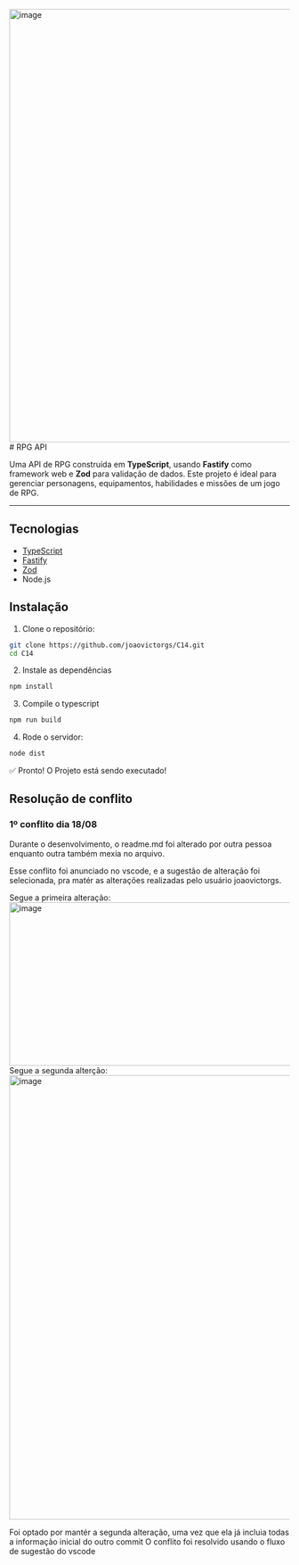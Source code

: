<img width="1553" height="777" alt="image" src="https://github.com/user-attachments/assets/43d653c9-546e-49be-96a8-fcf1f785c196" /># RPG API

Uma API de RPG construída em **TypeScript**, usando **Fastify** como framework web e **Zod** para validação de dados. Este projeto é ideal para gerenciar personagens, equipamentos, habilidades e missões de um jogo de RPG.

---

## Tecnologias

- [TypeScript](https://www.typescriptlang.org/)
- [Fastify](https://www.fastify.io/)
- [Zod](https://github.com/colinhacks/zod)
- Node.js

## Instalação

1. Clone o repositório:

```bash
git clone https://github.com/joaovictorgs/C14.git
cd C14
```

2. Instale as dependências

```bash
npm install
```

3. Compile o typescript

```bash
npm run build
```

4. Rode o servidor:

```bash
node dist
```

✅ Pronto! O Projeto está sendo executado!

## Resolução de conflito 

### 1º conflito dia 18/08

Durante o desenvolvimento, o readme.md foi alterado por outra pessoa enquanto outra também mexia no arquivo.

Esse conflito foi anunciado no vscode, e a sugestão de alteração foi selecionada, pra matér as alterações realizadas pelo usuário joaovictorgs.

Segue a primeira alteração: 
<img width="1542" height="293" alt="image" src="https://github.com/user-attachments/assets/731558ce-28a8-4ce0-a551-4186f1f0de3c" />
Segue a segunda alterção:
<img width="772" height="797" alt="image" src="https://github.com/user-attachments/assets/f6b16c66-e3d0-4700-b2ed-b127fd13a853" />

Foi optado por mantér a segunda alteração, uma vez que ela já incluia todas a informação inicial do outro commit
O conflito foi resolvido usando o fluxo de sugestão do vscode
